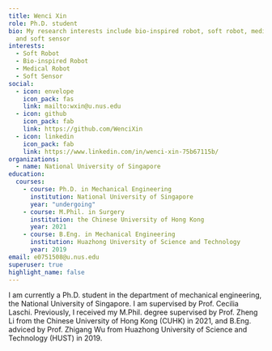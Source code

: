 ```yaml
---
title: Wenci Xin
role: Ph.D. student
bio: My research interests include bio-inspired robot, soft robot, medical robot
  and soft sensor
interests:
  - Soft Robot
  - Bio-inspired Robot
  - Medical Robot
  - Soft Sensor
social:
  - icon: envelope
    icon_pack: fas
    link: mailto:wxin@u.nus.edu
  - icon: github
    icon_pack: fab
    link: https://github.com/WenciXin
  - icon: linkedin
    icon_pack: fab
    link: https://www.linkedin.com/in/wenci-xin-75b67115b/
organizations:
  - name: National University of Singapore
education:
  courses:
    - course: Ph.D. in Mechanical Engineering
      institution: National University of Singapore
      year: "undergoing"
    - course: M.Phil. in Surgery
      institution: the Chinese University of Hong Kong
      year: 2021
    - course: B.Eng. in Mechanical Engineering
      institution: Huazhong University of Science and Technology
      year: 2019
email: e0751508@u.nus.edu
superuser: true
highlight_name: false
---
```

I am currently a Ph.D. student in the department of mechanical engineering, the National University of Singapore. I am supervised by Prof. Cecilia Laschi. Previously, I received my M.Phil. degree supervised by Prof. Zheng Li from the Chinese University of Hong Kong (CUHK) in 2021, and B.Eng. adviced by Prof. Zhigang Wu from Huazhong University of Science and Technology (HUST) in 2019.
